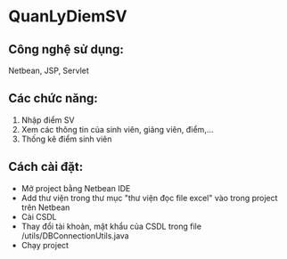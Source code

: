 # QuanLyDiemSV
## Công nghệ sử dụng:
  Netbean, JSP, Servlet
## Các chức năng:
  1. Nhập điểm SV
  2. Xem các thông tin của sinh viên, giảng viên, điểm,...
  3. Thống kê điểm sinh viên
## Cách cài đặt:
- Mở project bằng Netbean IDE
- Add thư viện trong thư mục "thư viện đọc file excel" vào trong project trên Netbean
- Cài CSDL
- Thay đổi tài khoản, mật khẩu của CSDL trong file /utils/DBConnectionUtils.java
- Chạy project

